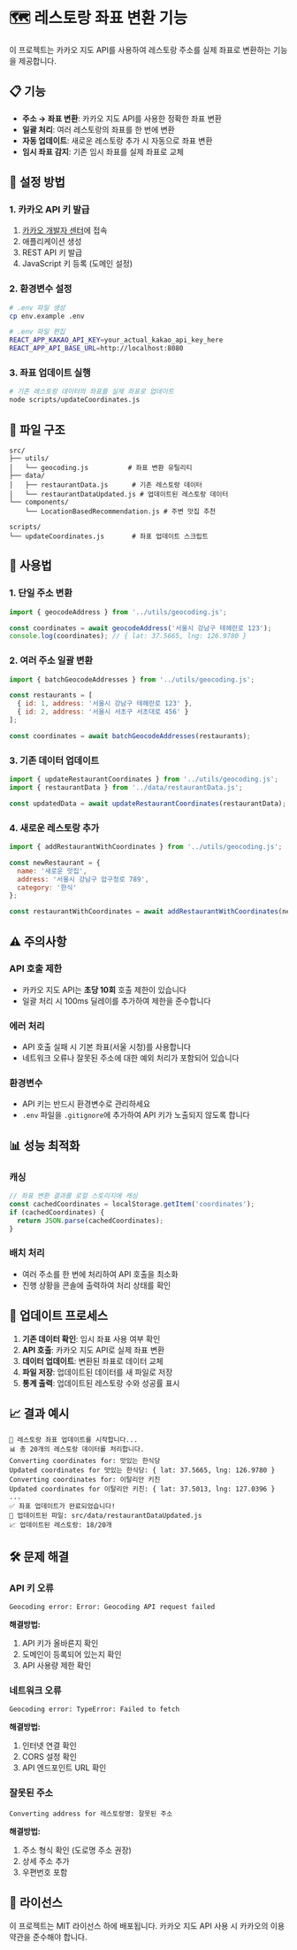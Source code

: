 # 🗺️ 레스토랑 좌표 변환 기능

이 프로젝트는 카카오 지도 API를 사용하여 레스토랑 주소를 실제 좌표로 변환하는 기능을 제공합니다.

## 📋 기능

- **주소 → 좌표 변환**: 카카오 지도 API를 사용한 정확한 좌표 변환
- **일괄 처리**: 여러 레스토랑의 좌표를 한 번에 변환
- **자동 업데이트**: 새로운 레스토랑 추가 시 자동으로 좌표 변환
- **임시 좌표 감지**: 기존 임시 좌표를 실제 좌표로 교체

## 🚀 설정 방법

### 1. 카카오 API 키 발급

1. [카카오 개발자 센터](https://developers.kakao.com/)에 접속
2. 애플리케이션 생성
3. REST API 키 발급
4. JavaScript 키 등록 (도메인 설정)

### 2. 환경변수 설정

```bash
# .env 파일 생성
cp env.example .env

# .env 파일 편집
REACT_APP_KAKAO_API_KEY=your_actual_kakao_api_key_here
REACT_APP_API_BASE_URL=http://localhost:8080
```

### 3. 좌표 업데이트 실행

```bash
# 기존 레스토랑 데이터의 좌표를 실제 좌표로 업데이트
node scripts/updateCoordinates.js
```

## 📁 파일 구조

```
src/
├── utils/
│   └── geocoding.js          # 좌표 변환 유틸리티
├── data/
│   ├── restaurantData.js      # 기존 레스토랑 데이터
│   └── restaurantDataUpdated.js # 업데이트된 레스토랑 데이터
└── components/
    └── LocationBasedRecommendation.js # 주변 맛집 추천

scripts/
└── updateCoordinates.js       # 좌표 업데이트 스크립트
```

## 🔧 사용법

### 1. 단일 주소 변환

```javascript
import { geocodeAddress } from '../utils/geocoding.js';

const coordinates = await geocodeAddress('서울시 강남구 테헤란로 123');
console.log(coordinates); // { lat: 37.5665, lng: 126.9780 }
```

### 2. 여러 주소 일괄 변환

```javascript
import { batchGeocodeAddresses } from '../utils/geocoding.js';

const restaurants = [
  { id: 1, address: '서울시 강남구 테헤란로 123' },
  { id: 2, address: '서울시 서초구 서초대로 456' }
];

const coordinates = await batchGeocodeAddresses(restaurants);
```

### 3. 기존 데이터 업데이트

```javascript
import { updateRestaurantCoordinates } from '../utils/geocoding.js';
import { restaurantData } from '../data/restaurantData.js';

const updatedData = await updateRestaurantCoordinates(restaurantData);
```

### 4. 새로운 레스토랑 추가

```javascript
import { addRestaurantWithCoordinates } from '../utils/geocoding.js';

const newRestaurant = {
  name: '새로운 맛집',
  address: '서울시 강남구 압구정로 789',
  category: '한식'
};

const restaurantWithCoordinates = await addRestaurantWithCoordinates(newRestaurant);
```

## ⚠️ 주의사항

### API 호출 제한

- 카카오 지도 API는 **초당 10회** 호출 제한이 있습니다
- 일괄 처리 시 100ms 딜레이를 추가하여 제한을 준수합니다

### 에러 처리

- API 호출 실패 시 기본 좌표(서울 시청)를 사용합니다
- 네트워크 오류나 잘못된 주소에 대한 예외 처리가 포함되어 있습니다

### 환경변수

- API 키는 반드시 환경변수로 관리하세요
- `.env` 파일을 `.gitignore`에 추가하여 API 키가 노출되지 않도록 합니다

## 📊 성능 최적화

### 캐싱

```javascript
// 좌표 변환 결과를 로컬 스토리지에 캐싱
const cachedCoordinates = localStorage.getItem('coordinates');
if (cachedCoordinates) {
  return JSON.parse(cachedCoordinates);
}
```

### 배치 처리

- 여러 주소를 한 번에 처리하여 API 호출을 최소화
- 진행 상황을 콘솔에 출력하여 처리 상태를 확인

## 🔄 업데이트 프로세스

1. **기존 데이터 확인**: 임시 좌표 사용 여부 확인
2. **API 호출**: 카카오 지도 API로 실제 좌표 변환
3. **데이터 업데이트**: 변환된 좌표로 데이터 교체
4. **파일 저장**: 업데이트된 데이터를 새 파일로 저장
5. **통계 출력**: 업데이트된 레스토랑 수와 성공률 표시

## 📈 결과 예시

```
🚀 레스토랑 좌표 업데이트를 시작합니다...
📊 총 20개의 레스토랑 데이터를 처리합니다.
Converting coordinates for: 맛있는 한식당
Updated coordinates for 맛있는 한식당: { lat: 37.5665, lng: 126.9780 }
Converting coordinates for: 이탈리안 키친
Updated coordinates for 이탈리안 키친: { lat: 37.5013, lng: 127.0396 }
...
✅ 좌표 업데이트가 완료되었습니다!
📁 업데이트된 파일: src/data/restaurantDataUpdated.js
📈 업데이트된 레스토랑: 18/20개
```

## 🛠️ 문제 해결

### API 키 오류

```
Geocoding error: Error: Geocoding API request failed
```

**해결방법:**
1. API 키가 올바른지 확인
2. 도메인이 등록되어 있는지 확인
3. API 사용량 제한 확인

### 네트워크 오류

```
Geocoding error: TypeError: Failed to fetch
```

**해결방법:**
1. 인터넷 연결 확인
2. CORS 설정 확인
3. API 엔드포인트 URL 확인

### 잘못된 주소

```
Converting address for 레스토랑명: 잘못된 주소
```

**해결방법:**
1. 주소 형식 확인 (도로명 주소 권장)
2. 상세 주소 추가
3. 우편번호 포함

## 📝 라이선스

이 프로젝트는 MIT 라이선스 하에 배포됩니다.
카카오 지도 API 사용 시 카카오의 이용약관을 준수해야 합니다. 